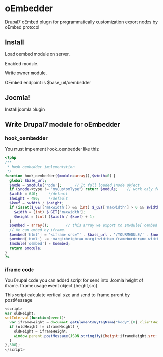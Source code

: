 oEmbedder
==========

Drupal7 oEmbed plugin for programmatically customization export nodes by oEmbed protocol

## Install

Load oembed module on server.

Enabled module. 

Write owner module.

OEmbed endpoint is $base_url/oembedder

## Joomla!

Install joomla plugin

## Write Drupal7 module for oEmbedder

### hook_oembedder

You must implement hook_oembedder like this:

```php
<?php
/**
 * hook_oembedder implementation
 */
function hook_oembedder($module=array(),$width=0) {
  global $base_url;
  $node = $module['node'];		// It full loaded $node object 
  if ($node->type != "myCustomType") return $module;    // work only for owner document types
  $width = 640;		//default 
  $height = 480;	//default
  $koef = $width / $height;
  if (isset($_GET['maxwidth']) && (int) $_GET['maxwidth'] > 0 && $width > $_GET['maxwidth']) {
    $width = (int) $_GET['maxwidth'];
    $height = (int) ($width / $koef) + 1;
  }
  $oembed = array();		// this array we export to $module['oembed']
  // We can embed by iframe.
  $oembed['html'] = '<iframe src="' . $base_url . '/YOURMODULE/' . $node->nid . '"';  // by this source your module print embed code.
  $oembed['html'] .= 'marginheight=0 marginwidth=0 frameborder=no width=' . $width . ' height=' . $height . ' allowfullscreen=1 mozallowfullscreen=1 webkitallowfullscreen=1 scrolling="none"></iframe>';
  $module['oembed'] = $oembed;
  return $module;
}
?>
```

### iframe code

You Drupal code you can added script for send into Joomla height of iframe. Iframe usage event object {height,src}

This script calculate vertical size and send to iframe.parent by postMessage:

```javascript
<script>
var oldHeight;
setInterval(function(event){
  var iframeHeight = document.getElementsByTagName("body")[0].clientHeight;
  if (oldHeight != iframeHeight) {
    oldHeight = iframeHeight;
    window.parent.postMessage(JSON.stringify({height:iframeHeight,src: window.location.href}),'*');
  }
},300);
</script>
```
